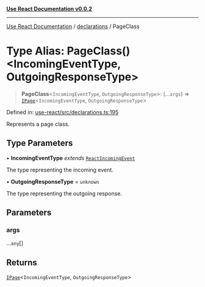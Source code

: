 [**Use React Documentation v0.0.2**](../../README.md)

***

[Use React Documentation](../../modules.md) / [declarations](../README.md) / PageClass

# Type Alias: PageClass()\<IncomingEventType, OutgoingResponseType\>

> **PageClass**\<`IncomingEventType`, `OutgoingResponseType`\>: (...`args`) => [`IPage`](../interfaces/IPage.md)\<`IncomingEventType`, `OutgoingResponseType`\>

Defined in: [use-react/src/declarations.ts:195](https://github.com/stonemjs/use-react/blob/9a749b225241b8e0ac2a5483904ca8322927b1d4/src/declarations.ts#L195)

Represents a page class.

## Type Parameters

• **IncomingEventType** *extends* [`ReactIncomingEvent`](ReactIncomingEvent.md)

The type representing the incoming event.

• **OutgoingResponseType** = `unknown`

The type representing the outgoing response.

## Parameters

### args

...`any`[]

## Returns

[`IPage`](../interfaces/IPage.md)\<`IncomingEventType`, `OutgoingResponseType`\>
